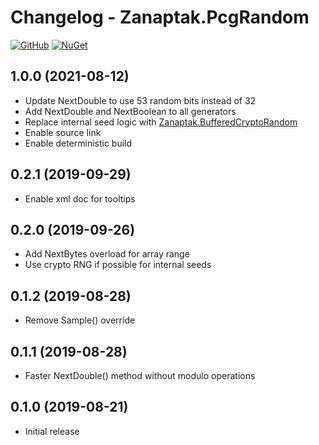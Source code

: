 # Changelog - Zanaptak.PcgRandom

[![GitHub](https://img.shields.io/badge/-github-gray?logo=github)](https://github.com/zanaptak/PcgRandom) [![NuGet](https://img.shields.io/nuget/v/Zanaptak.PcgRandom?logo=nuget)](https://www.nuget.org/packages/Zanaptak.PcgRandom)

## 1.0.0 (2021-08-12)

- Update NextDouble to use 53 random bits instead of 32
- Add NextDouble and NextBoolean to all generators
- Replace internal seed logic with [Zanaptak.BufferedCryptoRandom](https://github.com/zanaptak/BufferedCryptoRandom)
- Enable source link
- Enable deterministic build

## 0.2.1 (2019-09-29)

- Enable xml doc for tooltips

## 0.2.0 (2019-09-26)

- Add NextBytes overload for array range
- Use crypto RNG if possible for internal seeds

## 0.1.2 (2019-08-28)

- Remove Sample() override

## 0.1.1 (2019-08-28)

- Faster NextDouble() method without modulo operations

## 0.1.0 (2019-08-21)

- Initial release

